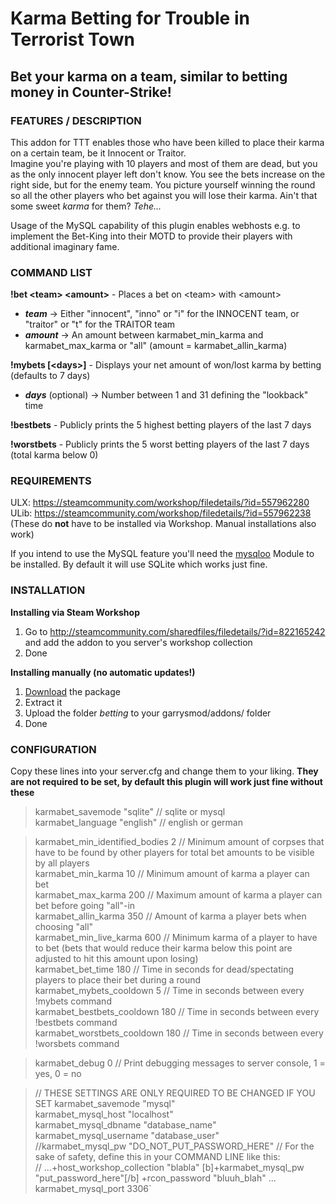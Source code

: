 # Karma Betting for Trouble in Terrorist Town
## Bet your karma on a team, similar to betting money in Counter-Strike!

### FEATURES / DESCRIPTION
This addon for TTT enables those who have been killed to place their karma on a certain team, be it Innocent or Traitor.  
Imagine you're playing with 10 players and most of them are dead, but you as the only innocent player left don't know. You see the bets increase on the right side, but for the enemy team. You picture yourself winning the round so all the other players who bet against you will lose their karma. Ain't that some sweet _karma_ for them? _Tehe..._

Usage of the MySQL capability of this plugin enables webhosts e.g. to implement the Bet-King into their MOTD to provide their players with additional imaginary fame.

### COMMAND LIST
**!bet \<team> \<amount>** - Places a bet on \<team> with \<amount>
- _**team**_ → Either "innocent", "inno" or "i" for the INNOCENT team, or "traitor" or "t" for the TRAITOR team
- _**amount**_ → An amount between karmabet_min_karma and karmabet_max_karma or "all" (amount = karmabet_allin_karma)

**!mybets \[\<days>]** - Displays your net amount of won/lost karma by betting (defaults to 7 days)
- _**days**_ (optional) → Number between 1 and 31 defining the "lookback" time

**!bestbets** - Publicly prints the 5 highest betting players of the last 7 days

**!worstbets** - Publicly prints the 5 worst betting players of the last 7 days (total karma below 0)

### REQUIREMENTS
ULX: https://steamcommunity.com/workshop/filedetails/?id=557962280  
ULib: https://steamcommunity.com/workshop/filedetails/?id=557962238  
(These do **not** have to be installed via Workshop. Manual installations also work)

If you intend to use the MySQL feature you'll need the [mysqloo](https://facepunch.com/showthread.php?t=1357773) Module to be installed. By default it will use SQLite which works just fine.

### INSTALLATION
**Installing via Steam Workshop**
1. Go to http://steamcommunity.com/sharedfiles/filedetails/?id=822165242 and add the addon to you server's workshop collection
2. Done

**Installing manually (no automatic updates!)**
1. [Download](https://github.com/doctorluk/ulx-karma-betting/archive/master.zip) the package
2. Extract it
3. Upload the folder *betting* to your garrysmod/addons/ folder
4. Done

### CONFIGURATION
Copy these lines into your server.cfg and change them to your liking. **They are not required to be set, by default this plugin will work just fine without these**

> karmabet_savemode "sqlite" // sqlite or mysql  
karmabet_language "english" // english or german

> karmabet_min_identified_bodies 2 // Minimum amount of corpses that have to be found by other players for total bet amounts to be visible by all players  
karmabet_min_karma 10 // Minimum amount of karma a player can bet  
karmabet_max_karma 200 // Maximum amount of karma a player can bet before going "all"-in  
karmabet_allin_karma 350 // Amount of karma a player bets when choosing "all"  
karmabet_min_live_karma 600 // Minimum karma of a player to have to bet (bets that would reduce their karma below this point are adjusted to hit this amount upon losing)  
karmabet_bet_time 180 // Time in seconds for dead/spectating players to place their bet during a round  
karmabet_mybets_cooldown 5 // Time in seconds between every !mybets command  
karmabet_bestbets_cooldown 180 // Time in seconds between every !bestbets command  
karmabet_worstbets_cooldown 180 // Time in seconds between every !worsbets command  

> karmabet_debug 0 // Print debugging messages to server console, 1 = yes, 0 = no

>// THESE SETTINGS ARE ONLY REQUIRED TO BE CHANGED IF YOU SET karmabet_savemode "mysql"  
karmabet_mysql_host "localhost"  
karmabet_mysql_dbname "database_name"  
karmabet_mysql_username "database_user"  
//karmabet_mysql_pw "DO_NOT_PUT_PASSWORD_HERE" // For the sake of safety, define this in your COMMAND LINE like this:  
// ...+host_workshop_collection "blabla" [b]+karmabet_mysql_pw "put_password_here"[/b] +rcon_password "bluuh_blah" ...  
karmabet_mysql_port 3306`